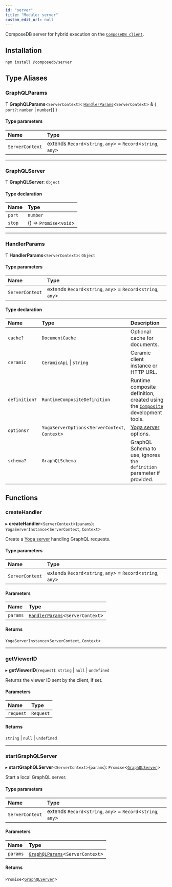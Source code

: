 ```yaml
---
id: "server"
title: "Module: server"
custom_edit_url: null
---
```


ComposeDB server for hybrid execution on the [`ComposeDB client`](client.md).

## Installation

```sh
npm install @composedb/server
```

## Type Aliases

### GraphQLParams

Ƭ **GraphQLParams**\<`ServerContext`\>: [`HandlerParams`](server.md#handlerparams)\<`ServerContext`\> & \{ `port?`: `number` \| `number`[]  }

#### Type parameters

| Name | Type |
| :------ | :------ |
| `ServerContext` | extends `Record`\<`string`, `any`\> = `Record`\<`string`, `any`\> |

___

### GraphQLServer

Ƭ **GraphQLServer**: `Object`

#### Type declaration

| Name | Type |
| :------ | :------ |
| `port` | `number` |
| `stop` | () => `Promise`\<`void`\> |

___

### HandlerParams

Ƭ **HandlerParams**\<`ServerContext`\>: `Object`

#### Type parameters

| Name | Type |
| :------ | :------ |
| `ServerContext` | extends `Record`\<`string`, `any`\> = `Record`\<`string`, `any`\> |

#### Type declaration

| Name | Type | Description |
| :------ | :------ | :------ |
| `cache?` | `DocumentCache` | Optional cache for documents. |
| `ceramic` | `CeramicApi` \| `string` | Ceramic client instance or HTTP URL. |
| `definition?` | `RuntimeCompositeDefinition` | Runtime composite definition, created using the [`Composite`](../classes/devtools.Composite.md) development tools. |
| `options?` | `YogaServerOptions`\<`ServerContext`, `Context`\> | [Yoga server](https://the-guild.dev/graphql/yoga-server/docs) options. |
| `schema?` | `GraphQLSchema` | GraphQL Schema to use, ignores the `definition` parameter if provided. |

## Functions

### createHandler

▸ **createHandler**\<`ServerContext`\>(`params`): `YogaServerInstance`\<`ServerContext`, `Context`\>

Create a [Yoga server](https://the-guild.dev/graphql/yoga-server/docs) handling GraphQL requests.

#### Type parameters

| Name | Type |
| :------ | :------ |
| `ServerContext` | extends `Record`\<`string`, `any`\> = `Record`\<`string`, `any`\> |

#### Parameters

| Name | Type |
| :------ | :------ |
| `params` | [`HandlerParams`](server.md#handlerparams)\<`ServerContext`\> |

#### Returns

`YogaServerInstance`\<`ServerContext`, `Context`\>

___

### getViewerID

▸ **getViewerID**(`request`): `string` \| ``null`` \| `undefined`

Returns the viewer ID sent by the client, if set.

#### Parameters

| Name | Type |
| :------ | :------ |
| `request` | `Request` |

#### Returns

`string` \| ``null`` \| `undefined`

___

### startGraphQLServer

▸ **startGraphQLServer**\<`ServerContext`\>(`params`): `Promise`\<[`GraphQLServer`](server.md#graphqlserver)\>

Start a local GraphQL server.

#### Type parameters

| Name | Type |
| :------ | :------ |
| `ServerContext` | extends `Record`\<`string`, `any`\> = `Record`\<`string`, `any`\> |

#### Parameters

| Name | Type |
| :------ | :------ |
| `params` | [`GraphQLParams`](server.md#graphqlparams)\<`ServerContext`\> |

#### Returns

`Promise`\<[`GraphQLServer`](server.md#graphqlserver)\>
